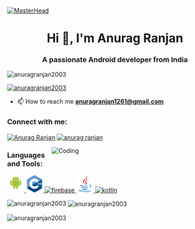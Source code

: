 [![MasterHead](https://1.bp.blogspot.com/-7A4WynwLsMw/XbBpCXG8fHI/AAAAAAAAMt4/uOa1bpLskYgrwGbllhSu2SDj_Mig8SXJQCLcBGAsYHQ/s1600/2000_600px.gif)](https://rishavchanda.io)
<h1 align="center">Hi 👋, I'm Anurag Ranjan</h1>
<h3 align="center">A passionate Android developer from India</h3>

<p align="left"> <img src="https://komarev.com/ghpvc/?username=anuragranjan2003&label=Profile%20views&color=0e75b6&style=flat" alt="anuragranjan2003" /> </p>

<p align="left"> <a href="https://github.com/ryo-ma/github-profile-trophy"><img src="https://github-profile-trophy.vercel.app/?username=anuragranjan2003" alt="anuragranjan2003" /></a> </p>

- 📫 How to reach me **anuragranjan1261@gmail.com**

<h3 align="left">Connect with me:</h3>
<p align="left">
<a href="https://linkedin.com/in/anurag ranjan" target="blank"><img align="center" src="https://raw.githubusercontent.com/rahuldkjain/github-profile-readme-generator/master/src/images/icons/Social/linked-in-alt.svg" alt="Anurag Ranjan" height="30" width="40" /></a>
<a href="https://www.hackerrank.com/anurag ranjan" target="blank"><img align="center" src="https://raw.githubusercontent.com/rahuldkjain/github-profile-readme-generator/master/src/images/icons/Social/hackerrank.svg" alt="anurag ranjan" height="30" width="40" /></a>
</p>
<img align="right" alt="Coding" width="400" src="https://cdn.dribbble.com/users/1162077/screenshots/3848914/programmer.gif""></img>
<h3 align="left">Languages and Tools:</h3>
<p align="left"> <a href="https://developer.android.com" target="_blank" rel="noreferrer"> <img src="https://raw.githubusercontent.com/devicons/devicon/master/icons/android/android-original-wordmark.svg" alt="android" width="40" height="40"/> </a> <a href="https://www.w3schools.com/cpp/" target="_blank" rel="noreferrer"> <img src="https://raw.githubusercontent.com/devicons/devicon/master/icons/cplusplus/cplusplus-original.svg" alt="cplusplus" width="40" height="40"/> </a> <a href="https://firebase.google.com/" target="_blank" rel="noreferrer"> <img src="https://www.vectorlogo.zone/logos/firebase/firebase-icon.svg" alt="firebase" width="40" height="40"/> </a> <a href="https://www.java.com" target="_blank" rel="noreferrer"> <img src="https://raw.githubusercontent.com/devicons/devicon/master/icons/java/java-original.svg" alt="java" width="40" height="40"/> </a> <a href="https://kotlinlang.org" target="_blank" rel="noreferrer"> <img src="https://www.vectorlogo.zone/logos/kotlinlang/kotlinlang-icon.svg" alt="kotlin" width="40" height="40"/> </a> </p>

<p><img align="left" src="https://github-readme-stats.vercel.app/api/top-langs?username=anuragranjan2003&show_icons=true&locale=en&layout=compact" alt="anuragranjan2003" /></p>

<p>&nbsp;<img align="center" src="https://github-readme-stats.vercel.app/api?username=anuragranjan2003&show_icons=true&locale=en" alt="anuragranjan2003" /></p>

<p><img align="center" src="https://github-readme-streak-stats.herokuapp.com/?user=anuragranjan2003&" alt="anuragranjan2003" /></p>
